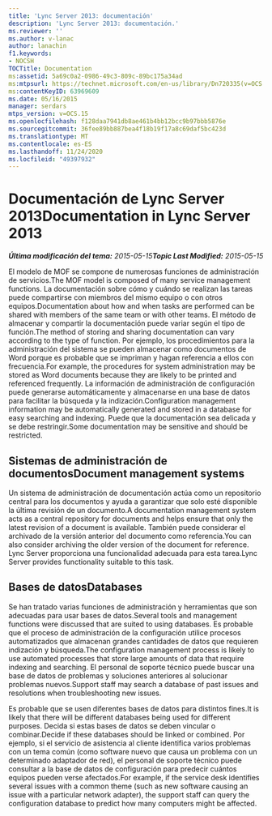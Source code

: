```yaml
---
title: 'Lync Server 2013: documentación'
description: 'Lync Server 2013: documentación.'
ms.reviewer: ''
ms.author: v-lanac
author: lanachin
f1.keywords:
- NOCSH
TOCTitle: Documentation
ms:assetid: 5a69c0a2-0986-49c3-809c-89bc175a34ad
ms:mtpsurl: https://technet.microsoft.com/en-us/library/Dn720335(v=OCS.15)
ms:contentKeyID: 63969609
ms.date: 05/16/2015
manager: serdars
mtps_version: v=OCS.15
ms.openlocfilehash: f128daa7941db8ae461b4bb12bcc9b97bbb5876e
ms.sourcegitcommit: 36fee89bb887bea4f18b19f17a8c69daf5bc423d
ms.translationtype: MT
ms.contentlocale: es-ES
ms.lasthandoff: 11/24/2020
ms.locfileid: "49397932"
---
```

# <a name="documentation-in-lync-server-2013"></a><span data-ttu-id="96a81-103">Documentación de Lync Server 2013</span><span class="sxs-lookup"><span data-stu-id="96a81-103">Documentation in Lync Server 2013</span></span>

<div data-xmlns="http://www.w3.org/1999/xhtml">

<div class="topic" data-xmlns="http://www.w3.org/1999/xhtml" data-msxsl="urn:schemas-microsoft-com:xslt" data-cs="https://msdn.microsoft.com/">

<div data-asp="https://msdn2.microsoft.com/asp">



</div>

<div id="mainSection">

<div id="mainBody"><span data-ttu-id="96a81-104">

<span> </span></span><span class="sxs-lookup"><span data-stu-id="96a81-104">

<span> </span></span></span>

<span data-ttu-id="96a81-105">_**Última modificación del tema:** 2015-05-15_</span><span class="sxs-lookup"><span data-stu-id="96a81-105">_**Topic Last Modified:** 2015-05-15_</span></span>

<span data-ttu-id="96a81-106">El modelo de MOF se compone de numerosas funciones de administración de servicios.</span><span class="sxs-lookup"><span data-stu-id="96a81-106">The MOF model is composed of many service management functions.</span></span> <span data-ttu-id="96a81-107">La documentación sobre cómo y cuándo se realizan las tareas puede compartirse con miembros del mismo equipo o con otros equipos.</span><span class="sxs-lookup"><span data-stu-id="96a81-107">Documentation about how and when tasks are performed can be shared with members of the same team or with other teams.</span></span> <span data-ttu-id="96a81-108">El método de almacenar y compartir la documentación puede variar según el tipo de función.</span><span class="sxs-lookup"><span data-stu-id="96a81-108">The method of storing and sharing documentation can vary according to the type of function.</span></span> <span data-ttu-id="96a81-109">Por ejemplo, los procedimientos para la administración del sistema se pueden almacenar como documentos de Word porque es probable que se impriman y hagan referencia a ellos con frecuencia.</span><span class="sxs-lookup"><span data-stu-id="96a81-109">For example, the procedures for system administration may be stored as Word documents because they are likely to be printed and referenced frequently.</span></span> <span data-ttu-id="96a81-110">La información de administración de configuración puede generarse automáticamente y almacenarse en una base de datos para facilitar la búsqueda y la indización.</span><span class="sxs-lookup"><span data-stu-id="96a81-110">Configuration management information may be automatically generated and stored in a database for easy searching and indexing.</span></span> <span data-ttu-id="96a81-111">Puede que la documentación sea delicada y se debe restringir.</span><span class="sxs-lookup"><span data-stu-id="96a81-111">Some documentation may be sensitive and should be restricted.</span></span>

<div>

## <a name="document-management-systems"></a><span data-ttu-id="96a81-112">Sistemas de administración de documentos</span><span class="sxs-lookup"><span data-stu-id="96a81-112">Document management systems</span></span>

<span data-ttu-id="96a81-113">Un sistema de administración de documentación actúa como un repositorio central para los documentos y ayuda a garantizar que solo esté disponible la última revisión de un documento.</span><span class="sxs-lookup"><span data-stu-id="96a81-113">A documentation management system acts as a central repository for documents and helps ensure that only the latest revision of a document is available.</span></span> <span data-ttu-id="96a81-114">También puede considerar el archivado de la versión anterior del documento como referencia.</span><span class="sxs-lookup"><span data-stu-id="96a81-114">You can also consider archiving the older version of the document for reference.</span></span> <span data-ttu-id="96a81-115">Lync Server proporciona una funcionalidad adecuada para esta tarea.</span><span class="sxs-lookup"><span data-stu-id="96a81-115">Lync Server provides functionality suitable to this task.</span></span>

</div>

<div>

## <a name="databases"></a><span data-ttu-id="96a81-116">Bases de datos</span><span class="sxs-lookup"><span data-stu-id="96a81-116">Databases</span></span>

<span data-ttu-id="96a81-117">Se han tratado varias funciones de administración y herramientas que son adecuadas para usar bases de datos.</span><span class="sxs-lookup"><span data-stu-id="96a81-117">Several tools and management functions were discussed that are suited to using databases.</span></span> <span data-ttu-id="96a81-118">Es probable que el proceso de administración de la configuración utilice procesos automatizados que almacenan grandes cantidades de datos que requieren indización y búsqueda.</span><span class="sxs-lookup"><span data-stu-id="96a81-118">The configuration management process is likely to use automated processes that store large amounts of data that require indexing and searching.</span></span> <span data-ttu-id="96a81-119">El personal de soporte técnico puede buscar una base de datos de problemas y soluciones anteriores al solucionar problemas nuevos.</span><span class="sxs-lookup"><span data-stu-id="96a81-119">Support staff may search a database of past issues and resolutions when troubleshooting new issues.</span></span>

<span data-ttu-id="96a81-120">Es probable que se usen diferentes bases de datos para distintos fines.</span><span class="sxs-lookup"><span data-stu-id="96a81-120">It is likely that there will be different databases being used for different purposes.</span></span> <span data-ttu-id="96a81-121">Decida si estas bases de datos se deben vincular o combinar.</span><span class="sxs-lookup"><span data-stu-id="96a81-121">Decide if these databases should be linked or combined.</span></span> <span data-ttu-id="96a81-122">Por ejemplo, si el servicio de asistencia al cliente identifica varios problemas con un tema común (como software nuevo que causa un problema con un determinado adaptador de red), el personal de soporte técnico puede consultar a la base de datos de configuración para predecir cuántos equipos pueden verse afectados.</span><span class="sxs-lookup"><span data-stu-id="96a81-122">For example, if the service desk identifies several issues with a common theme (such as new software causing an issue with a particular network adapter), the support staff can query the configuration database to predict how many computers might be affected.</span></span>

<span data-ttu-id="96a81-123"></div>

</div>

<span> </span>

</div>

</div>

</span><span class="sxs-lookup"><span data-stu-id="96a81-123"></div>

</div>

<span> </span>

</div>

</div>

</span></span></div>

